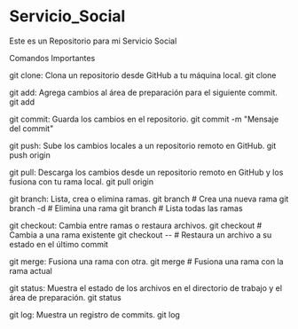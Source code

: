 # Servicio_Social
Este es un Repositorio para mi Servicio Social

Comandos Importantes

git clone: Clona un repositorio desde GitHub a tu máquina local.
    git clone <url-del-repositorio>

git add: Agrega cambios al área de preparación para el siguiente commit.
    git add <nombre-de-archivo>

git commit: Guarda los cambios en el repositorio.
    git commit -m "Mensaje del commit"

git push: Sube los cambios locales a un repositorio remoto en GitHub.
    git push origin <nombre-de-rama>

git pull: Descarga los cambios desde un repositorio remoto en GitHub y los fusiona con tu rama local.
    git pull origin <nombre-de-rama>

git branch: Lista, crea o elimina ramas.
    git branch <nombre-de-rama>             # Crea una nueva rama
    git branch -d <nombre-de-rama>          # Elimina una rama
    git branch                              # Lista todas las ramas

git checkout: Cambia entre ramas o restaura archivos.
    git checkout <nombre-de-rama>           # Cambia a una rama existente
    git checkout -- <nombre-de-archivo>     # Restaura un archivo a su estado en el último commit

git merge: Fusiona una rama con otra.
    git merge <nombre-de-rama-a-fusionar>   # Fusiona una rama con la rama actual

git status: Muestra el estado de los archivos en el directorio de trabajo y el área de preparación.
    git status
    
git log: Muestra un registro de commits.
    git log